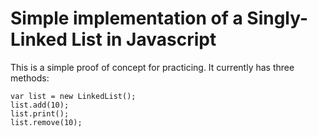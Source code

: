 # Simple implementation of a Singly-Linked List in Javascript

This is a simple proof of concept for practicing.
It currently has three methods:
```
var list = new LinkedList();
list.add(10);
list.print();
list.remove(10);
```
